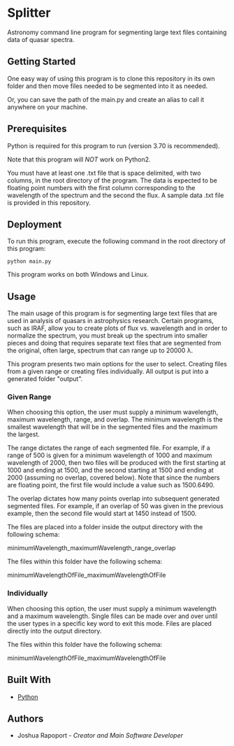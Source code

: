 # Splitter
Astronomy command line program for segmenting large text files containing data of quasar spectra.

## Getting Started

One easy way of using this program is to clone this repository in its own folder and then move files needed to be segmented into it as needed.

Or, you can save the path of the main.py and create an alias to call it anywhere on your machine.

## Prerequisites

Python is required for this program to run (version 3.70 is recommended).

Note that this program will *NOT* work on Python2.

You must have at least one .txt file that is space delimited, with two columns, in the root directory of the program. The data is expected to be floating point numbers with the first column corresponding to the wavelength of the spectrum and the second the flux. A sample data .txt file is provided in this repository.

## Deployment

To run this program, execute the following command in the root directory of this program:

`python main.py`

This program works on both Windows and Linux.

## Usage

The main usage of this program is for segmenting large text files that are used in analysis of quasars in astrophysics research. Certain programs, such as IRAF, allow you to create plots of flux vs. wavelength and in order to normalize the spectrum, you must break up the spectrum into smaller pieces and doing that requires separate text files that are segmented from the original, often large, spectrum that can range up to 20000 λ.

This program presents two main options for the user to select. Creating files from a given range or creating files individually. All output is put into a generated folder "output".

### Given Range

When choosing this option, the user must supply a minimum wavelength, maximum wavelength, range, and overlap. The minimum wavelength is the smallest wavelength that will be in the segmented files and the maximum the largest.

The range dictates the range of each segmented file. For example, if a range of 500 is given for a minimum wavelength of 1000 and maximum wavelength of 2000, then two files will be produced with the first starting at 1000 and ending at 1500, and the second starting at 1500 and ending at 2000 (assuming no overlap, covered below). Note that since the numbers are floating point, the first file would include a value such as 1500.6490.

The overlap dictates how many points overlap into subsequent generated segmented files. For example, if an overlap of 50 was given in the previous example, then the second file would start at 1450 instead of 1500.

The files are placed into a folder inside the output directory with the following schema:

minimumWavelength_maximumWavelength_range_overlap

The files within this folder have the following schema:

minimumWavelengthOfFile_maximumWavelengthOfFile

### Individually

When choosing this option, the user must supply a minimum wavelength and a maximum wavelength. Single files can be made over and over until the user types in a specific key word to exit this mode. Files are placed directly into the output directory.

The files within this folder have the following schema:

minimumWavelengthOfFile_maximumWavelengthOfFile

## Built With

- [Python](https://www.python.org/)

## Authors

- Joshua Rapoport - *Creator and Main Software Developer*
